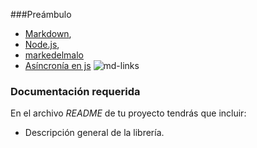 ###Preámbulo

- [Markdown](https://es.wikipedia.org/wiki/Markdown),
- [Node.js](https://nodejs.org/), 
- [markedelmalo](https://github.co/markedjs/marked)
- [Asíncronía en js](https://carlosazaustre.com/manejando-la-asincronia-en-javascript/)
![md-links](https://user-images.githubusercontent.com/110297/42118443-b7a5f1f0-7bc8-11e8-96ad-9cc5593715a6.jpg)
### Documentación requerida

En el archivo _README_ de tu proyecto tendrás que incluir:

- Descripción general de la librería.